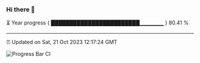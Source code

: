 ### Hi there 👋

⏳ Year progress { ████████████████████████▁▁▁▁▁▁ } 80.41 %

---

⏰ Updated on Sat, 21 Oct 2023 12:17:24 GMT

![Progress Bar CI](https://github.com/liununu/liununu/workflows/Progress%20Bar%20CI/badge.svg)
